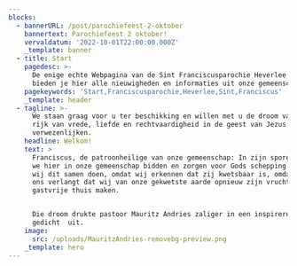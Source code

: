 ```yaml
---
blocks:
  - bannerURL: /post/parochiefeest-2-oktober
    bannertext: Parochiefeest 2 oktober!
    vervaldatum: '2022-10-01T22:00:00.000Z'
    _template: banner
  - title: Start
    pagedesc: >-
      De enige echte Webpagina van de Sint Franciscusparochie Heverlee. Wij
      bieden je hier alle nieuwigheden en informaties uit onze gemeenschap aan.
    pagekeywords: 'Start,Franciscusparochie,Heverlee,Sint,Franciscus'
    _template: header
  - tagline: >-
      We staan graag voor u ter beschikking en willen met u de droom van een
      rijk van vrede, liefde en rechtvaardigheid in de geest van Jezus helpen
      verwezenlijken. 
    headline: Welkom!
    text: >
      Franciscus, de patroonheilige van onze gemeenschap: In zijn sporen willen
      we hier in onze gemeenschap bidden en zorgen voor Gods schepping. Laten
      wij dit samen doen, omdat wij erkennen dat zij kwetsbaar is, omdat God van
      ons verlangt dat wij van onze gekwetste aarde opnieuw zijn vruchtbare en
      gastvrije thuis maken.


      Die droom drukte pastoor Mauritz Andries zaliger in een inspirerend
      gedicht  uit.
    image:
      src: /uploads/MauritzAndries-removebg-preview.png
    _template: hero
---
```


